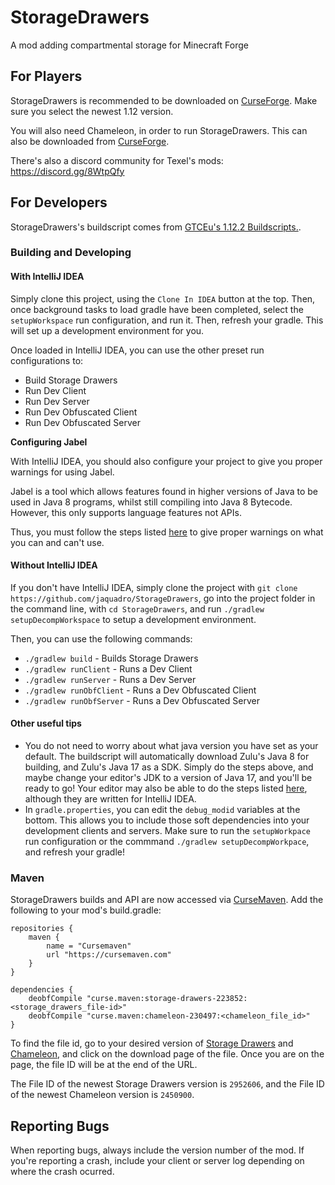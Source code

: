 StorageDrawers
==============

A mod adding compartmental storage for Minecraft Forge

For Players
-----------

StorageDrawers is recommended to be downloaded on [CurseForge](https://www.curseforge.com/minecraft/mc-mods/storage-drawers). Make sure you select the newest 1.12 version.

You will also need Chameleon, in order to run StorageDrawers. This can also be downloaded from [CurseForge](https://www.curseforge.com/minecraft/mc-mods/chameleon).

There's also a discord community for Texel's mods: https://discord.gg/8WtpQfy

For Developers
--------------

StorageDrawers's buildscript comes from [GTCEu's 1.12.2 Buildscripts.](https://github.com/GregTechCEu/Buildscripts).

### Building and Developing

#### With IntelliJ IDEA
Simply clone this project, using the `Clone In IDEA` button at the top. Then, once background tasks to load gradle have been completed, select the `setupWorkspace` run configuration, and run it. 
Then, refresh your gradle. This will set up a development environment for you.

Once loaded in IntelliJ IDEA, you can use the other preset run configurations to:
- Build Storage Drawers
- Run Dev Client
- Run Dev Server
- Run Dev Obfuscated Client
- Run Dev Obfuscated Server

**Configuring Jabel**

With IntelliJ IDEA, you should also configure your project to give you proper warnings for using Jabel. 

Jabel is a tool which allows features found in higher versions of Java to be used in Java 8 programs, whilst still compiling into Java 8 Bytecode. However, this only supports language features not APIs. 

Thus, you must follow the steps listed [here](https://github.com/GregTechCEu/Buildscripts/blob/master/docs/jabel.md) to give proper warnings on what you can and can't use.

#### Without IntelliJ IDEA
If you don't have IntelliJ IDEA, simply clone the project with `git clone https://github.com/jaquadro/StorageDrawers`, go into the project folder in the command line, with `cd StorageDrawers`, and run `./gradlew setupDecompWorkspace` to setup a development environment. 

Then, you can use the following commands:
- `./gradlew build` - Builds Storage Drawers
- `./gradlew runClient` - Runs a Dev Client
- `./gradlew runServer` - Runs a Dev Server
- `./gradlew runObfClient` - Runs a Dev Obfuscated Client
- `./gradlew runObfServer` - Runs a Dev Obfuscated Server

#### Other useful tips
 - You do not need to worry about what java version you have set as your default. The buildscript will automatically download Zulu's Java 8 for building, and Zulu's Java 17 as a SDK. Simply do the steps above, and maybe change your editor's JDK to a version of Java 17, and you'll be ready to go! Your editor may also be able to do the steps listed [here](https://github.com/GregTechCEu/Buildscripts/blob/master/docs/jabel.md), although they are written for IntelliJ IDEA.
 - In `gradle.properties`, you can edit the `debug_modid` variables at the bottom. This allows you to include those soft dependencies into your development clients and servers. Make sure to run the `setupWorkpace` run configuration or the commmand `./gradlew setupDecompWorkpace`, and refresh your gradle!

### Maven

StorageDrawers builds and API are now accessed via [CurseMaven](https://www.cursemaven.com/).  Add the following to your mod's build.gradle:
```
repositories {
    maven {
        name = "Cursemaven"
        url "https://cursemaven.com"
    }
}

dependencies {
    deobfCompile "curse.maven:storage-drawers-223852:<storage_drawers_file-id>"
    deobfCompile "curse.maven:chameleon-230497:<chameleon_file_id>"
}
```
To find the file id, go to your desired version of [Storage Drawers](https://www.curseforge.com/minecraft/mc-mods/storage-drawers) and [Chameleon](https://www.curseforge.com/minecraft/mc-mods/chameleon), and click on the download page of the file. Once you are on the page, the file ID will be at the end of the URL.

The File ID of the newest Storage Drawers version is `2952606`, and the File ID of the newest Chameleon version is `2450900`.

Reporting Bugs
--------------

When reporting bugs, always include the version number of the mod.  If you're reporting a crash, include your client or server log depending on where the crash ocurred.
